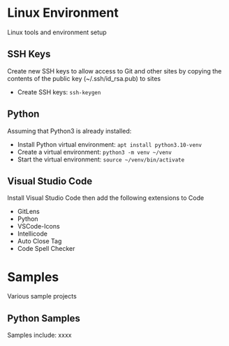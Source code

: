 # Linux Environment
Linux tools and environment setup

## SSH Keys
Create new SSH keys to allow access to Git and other sites by copying the contents of the public key (~/.ssh/id_rsa.pub) to sites
* Create SSH keys: ```ssh-keygen```

## Python
Assuming that Python3 is already installed:
* Install Python virtual environment: ```apt install python3.10-venv```
* Create a virtual environment: ```python3 -m venv ~/venv```
* Start the virtual environment: ```source ~/venv/bin/activate```

## Visual Studio Code
Install Visual Studio Code then add the following extensions to Code
* GitLens
* Python
* VSCode-Icons
* Intellicode
* Auto Close Tag
* Code Spell Checker


# Samples
Various sample projects
## Python Samples
Samples include:
xxxx
